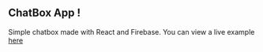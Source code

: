 ## ChatBox App ! 

Simple chatbox made with React and Firebase.
You can view a live example [here](https://practical-meitner-cfbbdc.netlify.app/)
